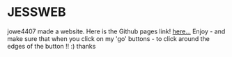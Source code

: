 # JESSWEB
 jowe4407 made a website. Here is the Github pages link! [here...](https://jessowens10.github.io/JESSWEB/)
 Enjoy - and make sure that when you click on my 'go' buttons - to click around the edges of the button !! :) thanks 
